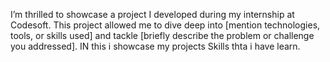 I’m thrilled to showcase a project I developed during my internship at Codesoft. This project allowed me to dive deep into [mention technologies, tools, or skills used] and tackle [briefly describe the problem or challenge you addressed].
IN this i showcase my projects Skills thta i have learn.
